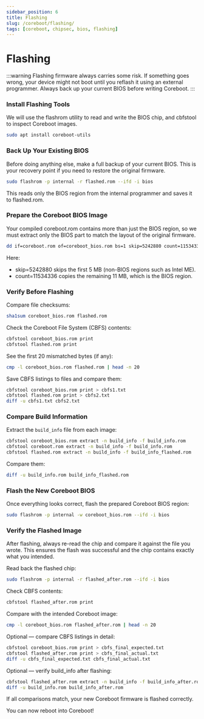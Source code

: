 ```yaml
---
sidebar_position: 6
title: Flashing
slug: /coreboot/flashing/
tags: [coreboot, chipsec, bios, flashing]
---
```


# Flashing

:::warning
Flashing firmware always carries some risk.
If something goes wrong, your device might not boot until you reflash it using an external programmer.
Always back up your current BIOS before writing Coreboot.
:::

### Install Flashing Tools

We will use the flashrom utility to read and write the BIOS chip, and cbfstool to inspect Coreboot images.

```bash
sudo apt install coreboot-utils
```


### Back Up Your Existing BIOS

Before doing anything else, make a full backup of your current BIOS.
This is your recovery point if you need to restore the original firmware.

```bash
sudo flashrom -p internal -r flashed.rom --ifd -i bios
```

This reads only the BIOS region from the internal programmer and saves it to flashed.rom.


### Prepare the Coreboot BIOS Image

Your compiled coreboot.rom contains more than just the BIOS region, so we must extract only the BIOS part to match the layout of the original firmware.

```bash
dd if=coreboot.rom of=coreboot_bios.rom bs=1 skip=5242880 count=11534336
```

Here:

- skip=5242880 skips the first 5 MB (non-BIOS regions such as Intel ME).
- count=11534336 copies the remaining 11 MB, which is the BIOS region.


### Verify Before Flashing

Compare file checksums:

```bash
sha1sum coreboot_bios.rom flashed.rom
```

Check the Coreboot File System (CBFS) contents:

```bash
cbfstool coreboot_bios.rom print
cbfstool flashed.rom print
```

See the first 20 mismatched bytes (if any):

```bash
cmp -l coreboot_bios.rom flashed.rom | head -n 20
```

Save CBFS listings to files and compare them:

```bash
cbfstool coreboot_bios.rom print > cbfs1.txt
cbfstool flashed.rom print > cbfs2.txt
diff -u cbfs1.txt cbfs2.txt
```

### Compare Build Information

Extract the `build_info` file from each image:

```bash
cbfstool coreboot_bios.rom extract -n build_info -f build_info.rom
cbfstool coreboot.rom extract -n build_info -f build_info.rom
cbfstool flashed.rom extract -n build_info -f build_info_flashed.rom
```

Compare them:

```bash
diff -u build_info.rom build_info_flashed.rom
```

### Flash the New Coreboot BIOS

Once everything looks correct, flash the prepared Coreboot BIOS region:

```bash
sudo flashrom -p internal -w coreboot_bios.rom --ifd -i bios
```

### Verify the Flashed Image

After flashing, always re-read the chip and compare it against the file you wrote.
This ensures the flash was successful and the chip contains exactly what you intended.

Read back the flashed chip:

```bash
sudo flashrom -p internal -r flashed_after.rom --ifd -i bios
```

Check CBFS contents:

```bash
cbfstool flashed_after.rom print
```

Compare with the intended Coreboot image:

```bash
cmp -l coreboot_bios.rom flashed_after.rom | head -n 20
```

Optional — compare CBFS listings in detail:

```bash
cbfstool coreboot_bios.rom print > cbfs_final_expected.txt
cbfstool flashed_after.rom print > cbfs_final_actual.txt
diff -u cbfs_final_expected.txt cbfs_final_actual.txt
```

Optional — verify build_info after flashing:

```bash
cbfstool flashed_after.rom extract -n build_info -f build_info_after.rom
diff -u build_info.rom build_info_after.rom
```

If all comparisons match, your new Coreboot firmware is flashed correctly.

You can now reboot into Coreboot!